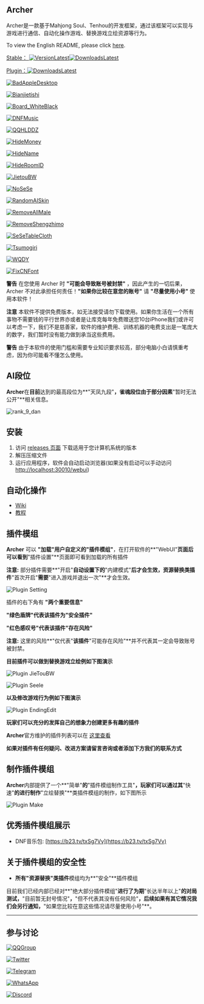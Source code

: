 ## Archer

Archer是一款基于Mahjong Soul、Tenhou的开发框架，通过该框架可以实现与游戏进行通信、自动化操作游戏、替换游戏立绘资源等行为。

To view the English README, please click [here](./README_EN.md).

[Stable： ![VersionLatest](https://img.shields.io/github/release/moxcomic/archer.svg)![DownloadsLatest](https://img.shields.io/github/downloads/moxcomic/archer/latest/total.svg)](https://github.com/moxcomic/archer/releases/latest)

[Plugin：![DownloadsLatest](https://img.shields.io/github/downloads/moxcomic/archer/plugin/total.svg)](https://github.com/moxcomic/archer/releases/plugin)

[![BadAppleDesktop](https://img.shields.io/badge/BadApple视频桌布-v0.0.1-blue.svg)](https://github.com/moxcomic/archer/releases/download/plugin/badappleDesktop-0.0.1.arc)

[![Bianjietishi](https://img.shields.io/badge/便捷提示-v1.0.0-blue.svg)](https://github.com/moxcomic/archer/releases/download/plugin/bianjietishi-1.0.0.arc)

[![Board_WhiteBlack](https://img.shields.io/badge/改点数显示板(白+黑)-v1.0.0-blue.svg)](https://github.com/moxcomic/archer/releases/download/plugin/board_whiteblack-1.0.0.arc)

[![DNFMusic](https://img.shields.io/badge/DNF音乐包-v1.0.0-blue.svg)](https://github.com/moxcomic/archer/releases/download/plugin/DNF_Music.-1.0.0.arc)

[![QQHLDDZ](https://img.shields.io/badge/QQ欢乐斗地主音乐包-v1.1.0-blue.svg)](https://github.com/moxcomic/archer/releases/download/plugin/extraBGMs_qqhlddz-1.1.0.arc)

[![HideMoney](https://img.shields.io/badge/隐藏铜币辉玉-v1.0.0-blue.svg)](https://github.com/moxcomic/archer/releases/download/plugin/hideMoney-1.0.0.arc)

[![HideName](https://img.shields.io/badge/隐藏昵称-v1.0.1-blue.svg)](https://github.com/moxcomic/archer/releases/download/plugin/hideName-1.0.1.arc)

[![HideRoomID](https://img.shields.io/badge/隐藏房间号-v1.0.0-blue.svg)](https://github.com/moxcomic/archer/releases/download/plugin/hideRoomID-1.0.0.arc)

[![JietouBW](https://img.shields.io/badge/接头霸王-v1.9.1-blue.svg)](https://github.com/moxcomic/archer/releases/download/plugin/jietoubw-1.9.1.arc)

[![NoSeSe](https://img.shields.io/badge/不可以色色-v1.0.5-blue.svg)](https://github.com/moxcomic/archer/releases/download/plugin/nosese-1.0.5.arc)

[![RandomAISkin](https://img.shields.io/badge/电脑随机皮肤-v1.0.0-blue.svg)](https://github.com/moxcomic/archer/releases/download/plugin/randomAISkin-1.0.0.arc)

[![RemoveAllMale](https://img.shields.io/badge/移除所有男性角色-v1.0.0-blue.svg)](https://github.com/moxcomic/archer/releases/download/plugin/removeAllMale-1.0.1.arc)

[![RemoveShengzhimo](https://img.shields.io/badge/移除生志摩妄-v1.0.2-blue.svg)](https://github.com/moxcomic/archer/releases/download/plugin/removeShengzhimo-1.0.2.arc)

[![SeSeTableCloth](https://img.shields.io/badge/色色桌布-v1.0.0-blue.svg)](https://github.com/moxcomic/archer/releases/download/plugin/sese_tablecloth-1.0.0.arc)

[![Tsumogiri](https://img.shields.io/badge/摸切显示-v1.0.0-blue.svg)](https://github.com/moxcomic/archer/releases/download/plugin/tsumogiri-1.0.0.arc)

[![WQDY](https://img.shields.io/badge/猫粮供应商-v1.0.5-blue.svg)](https://github.com/moxcomic/archer/releases/download/plugin/wqdy-1.0.5.arc)

[![FixCNFont](https://img.shields.io/badge/修复中文字体-v1.0.0-blue.svg)](https://github.com/moxcomic/archer/releases/download/plugin/FixCNFont-1.0.0.arc)

**警告** 在您使用 Archer 时 **"可能会导致账号被封禁"** ，因此产生的一切后果，Archer 不对此承担任何责任！**"如果你比较在意您的账号"** 请 **"尽量使用小号"** 使用本软件！

**注意** 本软件不提供免费版本，如无法接受请勿下载使用。如果你生活在一个所有事物不需要钱的平行世界亦或者是让库克每年免费赠送您10台iPhone我们或许可以考虑一下，我们不是慈善家，软件的维护费用、训练机器的电费支出是一笔庞大的数字，我们暂时没有能力做到承当这些费用。

**警告** 由于本软件的使用门槛和需要专业知识要求较高，部分电脑小白请慎重考虑，因为你可能看不懂怎么使用。

## AI段位

**Archer**在**目前**达到的最高段位为**"天凤九段"**，**雀魂**段位由于部分因素**"暂时无法公开"**相关信息。

![rank_9_dan](./rank_9_dan.jpg)

## 安装

1. 访问 [releases 页面](https://github.com/moxcomic/archer/releases/latest) 下载适用于您计算机系统的版本
2. 解压压缩文件
3. 运行应用程序，软件会自动启动浏览器(如果没有启动可以手动访问 [http://localhost:30010/webui](http://localhost:30010/webui))

## 自动化操作

- [Wiki](https://github.com/moxcomic/archer/wiki)
- [教程](https://github.com/moxcomic/archer/blob/main/lesson/Navigation.md)

## 插件模组

**Archer** 可以 **"加载"**用户自定义的**"插件模组"**，在打开软件的**"WebUI"**页面后可以看到**"插件设置"**页面即可看到加载的所有插件

**注意:** 部分插件需要**"开启"**自动设置下的**"内建模式"**后才会生效，资源替换类插件**"首次开启"**需要**"进入游戏并退出一次"**才会生效。

![Plugin Setting](./plugin_setting.png)

插件的右下角有 **"两个重要信息"**

**"绿色盾牌"**代表该插件为**"安全插件"**

**"红色感叹号"**代表该插件**"存在风险"**

**注意:** 这里的风险**"仅代表"**该插件**"可能存在风险"**并不代表其一定会导致账号被封禁。

**目前插件可以做到替换游戏立绘例如下图演示**

![Plugin JieTouBW](./plugin_jietoubw.png)

![Plugin Seele](./plugin_seele.png)

**以及修改游戏行为例如下图演示**

![Plugin EndingEdit](./plugin_ending_edit.png)

**玩家们可以充分的发挥自己的想象力创建更多有趣的插件**

**Archer**官方维护的插件列表可以在 [这里查看](https://github.com/moxcomic/archer/releases/tag/plugin)

**如果对插件有任何疑问、改进方案请留言咨询或者添加下方我们的联系方式**

## 制作插件模组

**Archer**内部提供了一个**"简单"**的**"插件模组制作工具"**，玩家们可以通过其**"快速"**的进行制作**"立绘替换"**类插件模组的制作，如下图所示

![Plugin Make](./plugin_make.png)

## 优秀插件模组展示

- DNF音乐包: [https://b23.tv/txSg7Vv](https://b23.tv/txSg7Vv)

## 关于插件模组的安全性

- **所有"资源替换"类插件**模组均为**"安全"**插件模组

目前我们已经内部已经对**"绝大部分插件模组"**进行了为期**"长达半年以上"**的对局测试，**"目前暂无封号情况"**，**"但不代表其没有任何风险"**，后续如果有其它情况我们会另行通知，**"如果您比较在意这些情况请尽量使用小号"**。

---

## 参与讨论

[![QQGroup](https://img.shields.io/badge/点击加入QQ群-813043834-blue.svg)](http://qm.qq.com/cgi-bin/qm/qr?_wv=1027&k=lpj-aL7OUe2vy5rSo13Pb-L5nPpLn1SQ&authKey=tlxLDUf6SOkh%2BJtfmgzYW9Ff0oScjghCKMLNRlLUuo1HKBZOk%2BHlfiVi9d05n2LX&noverify=0&group_code=813043834)

[![Twitter](https://img.shields.io/badge/点击关注-Twitter-blue.svg)](https://x.com/yuukiasunahk)

[![Telegram](https://img.shields.io/badge/点击加入-Telegram群组-blue.svg)](https://t.me/+Ts13JAS-XBZjNWI9)

[![WhatsApp](https://img.shields.io/badge/点击加入-WhatsApp群组-blue.svg)](https://chat.whatsapp.com/Cx7CEyEhpJhGbUTIj8ac1U)

[![Discord](https://img.shields.io/badge/点击加入-Discord群组-blue.svg)](https://discord.gg/xmCh63XgEB)